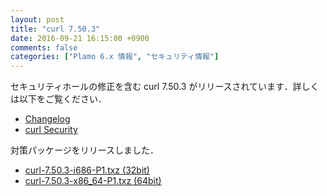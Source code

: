 ```yaml
---
layout: post
title: "curl 7.50.3"
date: 2016-09-21 16:15:00 +0900
comments: false
categories: ["Plamo 6.x 情報", "セキュリティ情報"]
---
```

セキュリティホールの修正を含む curl 7.50.3 がリリースされています．詳しくは以下をご覧ください．

* [Changelog](http://curl.haxx.se/changes.html)
* [curl Security](https://curl.haxx.se/docs/security.html)

対策パッケージをリリースしました．

* [curl-7.50.3-i686-P1.txz (32bit)](ftp://plamo.linet.gr.jp/pub/Plamo-6.x/x86/plamo/01_minimum/network.txz/curl-7.50.3-i686-P1.txz)
* [curl-7.50.3-x86_64-P1.txz (64bit)](ftp://plamo.linet.gr.jp/pub/Plamo-6.x/x86_64/plamo/01_minimum/network.txz/curl-7.50.3-x86_64-P1.txz)
